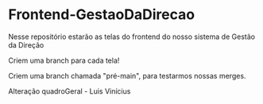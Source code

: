 # Frontend-GestaoDaDirecao
Nesse repositório estarão as telas do frontend do nosso sistema de Gestão da Direção

Criem uma branch para cada tela!

Criem uma branch chamada "pré-main", para testarmos nossas merges.

Alteração quadroGeral - Luis Vinícius
